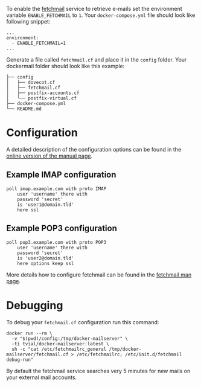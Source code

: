 To enable the [fetchmail](http://www.fetchmail.info) service to retrieve e-mails set the environment variable `ENABLE_FETCHMAIL` to `1`. Your `docker-compose.yml` file should look like following snippet:

```
...
environment:
  - ENABLE_FETCHMAIL=1
...
```

Generate a file called `fetchmail.cf` and place it in the `config` folder. Your dockermail folder should look like this example:

```
├── config
│   ├── dovecot.cf
│   ├── fetchmail.cf
│   ├── postfix-accounts.cf
│   └── postfix-virtual.cf
├── docker-compose.yml
└── README.md
```

# Configuration

A detailed description of the configuration options can be found in the [online version of the manual page](www.fetchmail.info/fetchmail-man.html).

## Example IMAP configuration

```
poll imap.example.com with proto IMAP
	user 'username' there with
	password 'secret'
	is 'user1@domain.tld'
	here ssl
```

## Example POP3 configuration

```
poll pop3.example.com with proto POP3
	user 'username' there with
	password 'secret'
	is 'user2@domain.tld'
	here options keep ssl
```

More details how to configure fetchmail can be found in the [fetchmail man page](http://www.fetchmail.info/fetchmail-man.html).

# Debugging

To debug your `fetchmail.cf` configuration run this command:

```
docker run --rm \
  -v "$(pwd)/config:/tmp/docker-mailserver" \
  -ti tvial/docker-mailserver:latest \
  sh -c "cat /etc/fetchmailrc_general /tmp/docker-mailserver/fetchmail.cf > /etc/fetchmailrc; /etc/init.d/fetchmail debug-run"
```

By default the fetchmail service searches very 5 minutes for new mails on your external mail accounts.